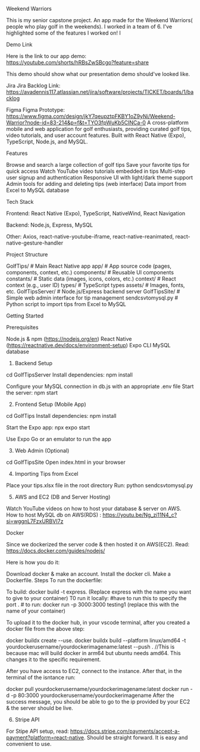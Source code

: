 Weekend Warriors

This is my senior capstone project. An app made for the Weekend Warriors( people who play golf in the weekends). I worked in a team of 6. I've highlighted some of the features I worked on! I

Demo Link

Here is the link to our app demo: https://youtube.com/shorts/hRBsZwSBcgo?feature=share

This demo should show what our presentation demo should've looked like.


Jira
Jira Backlog Link:
https://avadennis117.atlassian.net/jira/software/projects/TICKET/boards/1/backlog

Figma
Figma Prototype: https://www.figma.com/design/jkY7qeupztpFKBY1oZ9yNi/Weekend-Warrior?node-id=83-214&p=f&t=TYO3fpWuKb5CINCa-0
A cross-platform mobile and web application for golf enthusiasts, providing curated golf tips, video tutorials, and user account features. Built with React Native (Expo), TypeScript, Node.js, and MySQL.

Features

Browse and search a large collection of golf tips
Save your favorite tips for quick access
Watch YouTube video tutorials embedded in tips
Multi-step user signup and authentication
Responsive UI with light/dark theme support
Admin tools for adding and deleting tips (web interface)
Data import from Excel to MySQL database


Tech Stack


Frontend: React Native (Expo), TypeScript, NativeWind, React Navigation

Backend: Node.js, Express, MySQL

Other: Axios, react-native-youtube-iframe, react-native-reanimated, react-native-gesture-handler


Project Structure

GolfTips/           # Main React Native app
  app/             # App source code (pages, components, context, etc.)
  components/      # Reusable UI components
  constants/       # Static data (images, icons, colors, etc.)
  context/         # React context (e.g., user ID)
  types/           # TypeScript types
  assets/          # Images, fonts, etc.
GolfTipsServer/     # Node.js/Express backend server
GolfTipsSite/       # Simple web admin interface for tip management
sendcsvtomysql.py   # Python script to import tips from Excel to MySQL



Getting Started

Prerequisites

Node.js & npm (https://nodejs.org/en)
React Native (https://reactnative.dev/docs/environment-setup)
Expo CLI
MySQL database


1. Backend Setup

cd GolfTipsServer
Install dependencies: npm install

Configure your MySQL connection in db.js with an appropriate .env file
Start the server: npm start



2. Frontend Setup (Mobile App)

cd GolfTips
Install dependencies: npm install

Start the Expo app: npx expo start

Use Expo Go or an emulator to run the app


3. Web Admin (Optional)

cd GolfTipsSite
Open index.html in your browser


4. Importing Tips from Excel

Place your tips.xlsx file in the root directory
Run: python sendcsvtomysql.py



5. AWS and EC2 (DB and Server Hosting)

Watch YouTube videos on how to host your database & server on AWS.
How to host MySQL db on AWS(RDS) : https://youtu.be/Ng_zi11N4_c?si=wggnL7FzxURBVI7z



Docker

Since we dockerized the server code & then hosted it on AWS(EC2).
Read: https://docs.docker.com/guides/nodejs/

Here is how you do it:


Download docker & make an account.
Install the docker cli.
Make a Dockerfile.
Steps To run the dockerfile:


To build: docker build -t express. (Replace express with the name you want to give to your container)
T0 run it locally: #have to run this to specify the port . # to run: docker run -p 3000:3000 testing1 (replace this with the name of your container)


To upload it to the docker hub, in your vscode terminal, after you created a docker file from the above step:


docker buildx create --use.
docker buildx build --platform linux/amd64 -t yourdockerusername/yourdockerimagename:latest --push . //This is because mac will build docker in arm64 but ubuntu needs amd64. This changes it to the specific requirement.


After you have access to EC2, connect to the instance. After that, in the terminal of the isntance run:


docker pull yourdockerusername/yourdockerimagename:latest
docker run -d -p 80:3000 yourdockerusername/yourdockerimagename
After the success message, you should be able to go to the ip provided by your EC2 & the server should be live.


6. Stripe API

For Stipe API setup, read: https://docs.stripe.com/payments/accept-a-payment?platform=react-native.
Should be straight forward. It is easy and convenient to use.


